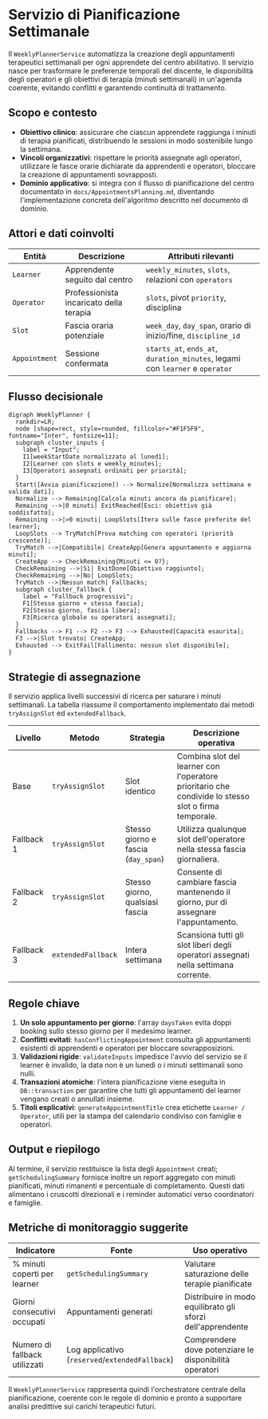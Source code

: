 # Servizio di Pianificazione Settimanale

Il `WeeklyPlannerService` automatizza la creazione degli appuntamenti terapeutici settimanali per ogni apprendete del centro abilitativo. Il servizio nasce per trasformare le preferenze temporali del discente, le disponibilità degli operatori e gli obiettivi di terapia (minuti settimanali) in un'agenda coerente, evitando conflitti e garantendo continuità di trattamento.

## Scopo e contesto

- **Obiettivo clinico**: assicurare che ciascun apprendete raggiunga i minuti di terapia pianificati, distribuendo le sessioni in modo sostenibile lungo la settimana.
- **Vincoli organizzativi**: rispettare le priorità assegnate agli operatori, utilizzare le fasce orarie dichiarate da apprendenti e operatori, bloccare la creazione di appuntamenti sovrapposti.
- **Dominio applicativo**: si integra con il flusso di pianificazione del centro documentato in `docs/AppointmentsPlanning.md`, diventando l'implementazione concreta dell'algoritmo descritto nel documento di dominio.

## Attori e dati coinvolti

| Entità | Descrizione | Attributi rilevanti |
| ------ | ----------- | ------------------ |
| `Learner` | Apprendente seguito dal centro | `weekly_minutes`, `slots`, relazioni con `operators` |
| `Operator` | Professionista incaricato della terapia | `slots`, pivot `priority`, disciplina |
| `Slot` | Fascia oraria potenziale | `week_day`, `day_span`, orario di inizio/fine, `discipline_id` |
| `Appointment` | Sessione confermata | `starts_at`, `ends_at`, `duration_minutes`, legami con `learner` e `operator` |

## Flusso decisionale

```mermaid
digraph WeeklyPlanner {
  rankdir=LR;
  node [shape=rect, style=rounded, fillcolor="#F1F5F9", fontname="Inter", fontsize=11];
  subgraph cluster_inputs {
    label = "Input";
    I1[weekStartDate normalizzato al lunedì];
    I2[Learner con slots e weekly_minutes];
    I3[Operatori assegnati ordinati per priorità];
  }
  Start([Avvia pianificazione]) --> Normalize[Normalizza settimana e valida dati];
  Normalize --> Remaining[Calcola minuti ancora da pianificare];
  Remaining -->|0 minuti| ExitReached[Esci: obiettivo già soddisfatto];
  Remaining -->|>0 minuti| LoopSlots[Itera sulle fasce preferite del learner];
  LoopSlots --> TryMatch[Prova matching con operatori (priorità crescente)];
  TryMatch -->|Compatibile| CreateApp[Genera appuntamento e aggiorna minuti];
  CreateApp --> CheckRemaining{Minuti <= 0?};
  CheckRemaining -->|Sì| ExitDone[Obiettivo raggiunto];
  CheckRemaining -->|No| LoopSlots;
  TryMatch -->|Nessun match| Fallbacks;
  subgraph cluster_fallback {
    label = "Fallback progressivi";
    F1[Stesso giorno + stessa fascia];
    F2[Stesso giorno, fascia libera];
    F3[Ricerca globale su operatori assegnati];
  }
  Fallbacks --> F1 --> F2 --> F3 --> Exhausted[Capacità esaurita];
  F3 -->|Slot trovato| CreateApp;
  Exhausted --> ExitFail[Fallimento: nessun slot disponibile];
}
```

## Strategie di assegnazione

Il servizio applica livelli successivi di ricerca per saturare i minuti settimanali. La tabella riassume il comportamento implementato dai metodi `tryAssignSlot` ed `extendedFallback`.

| Livello | Metodo | Strategia | Descrizione operativa |
| ------- | ------ | --------- | --------------------- |
| Base | `tryAssignSlot` | Slot identico | Combina slot del learner con l'operatore prioritario che condivide lo stesso slot o firma temporale. |
| Fallback 1 | `tryAssignSlot` | Stesso giorno e fascia (`day_span`) | Utilizza qualunque slot dell'operatore nella stessa fascia giornaliera. |
| Fallback 2 | `tryAssignSlot` | Stesso giorno, qualsiasi fascia | Consente di cambiare fascia mantenendo il giorno, pur di assegnare l'appuntamento. |
| Fallback 3 | `extendedFallback` | Intera settimana | Scansiona tutti gli slot liberi degli operatori assegnati nella settimana corrente. |

## Regole chiave

1. **Un solo appuntamento per giorno**: l'array `daysTaken` evita doppi booking sullo stesso giorno per il medesimo learner.
2. **Conflitti evitati**: `hasConflictingAppointment` consulta gli appuntamenti esistenti di apprendenti e operatori per bloccare sovrapposizioni.
3. **Validazioni rigide**: `validateInputs` impedisce l'avvio del servizio se il learner è invalido, la data non è un lunedì o i minuti settimanali sono nulli.
4. **Transazioni atomiche**: l'intera pianificazione viene eseguita in `DB::transaction` per garantire che tutti gli appuntamenti del learner vengano creati o annullati insieme.
5. **Titoli esplicativi**: `generateAppointmentTitle` crea etichette `Learner / Operator`, utili per la stampa del calendario condiviso con famiglie e operatori.

## Output e riepilogo

Al termine, il servizio restituisce la lista degli `Appointment` creati; `getSchedulingSummary` fornisce inoltre un report aggregato con minuti pianificati, minuti rimanenti e percentuale di completamento. Questi dati alimentano i cruscotti direzionali e i reminder automatici verso coordinatori e famiglie.

## Metriche di monitoraggio suggerite

| Indicatore | Fonte | Uso operativo |
| ---------- | ----- | ------------- |
| % minuti coperti per learner | `getSchedulingSummary` | Valutare saturazione delle terapie pianificate |
| Giorni consecutivi occupati | Appuntamenti generati | Distribuire in modo equilibrato gli sforzi dell'apprendente |
| Numero di fallback utilizzati | Log applicativo (`reserved`/`extendedFallback`) | Comprendere dove potenziare le disponibilità operatori |

Il `WeeklyPlannerService` rappresenta quindi l'orchestratore centrale della pianificazione, coerente con le regole di dominio e pronto a supportare analisi predittive sui carichi terapeutici futuri.
